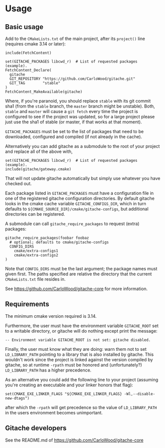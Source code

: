 # Usage

## Basic usage

Add to the `CMakeLists.txt` of the main project, after its `project()` line (requires cmake 3.14 or later):

    include(FetchContent)  
    
    set(GITACHE_PACKAGES libcwd_r)  # List of requested packages (example).
    FetchContent_Declare(  
      gitache  
      GIT_REPOSITORY "https://github.com/CarloWood/gitache.git"  
      GIT_TAG        "stable"  
    )
    FetchContent_MakeAvailable(gitache)  

Where, if you're paranoid, you should replace `stable` with its
git commit sha1 (from the `stable` branch, the `master` branch might
be unstable). Both, `stable` and `master` will cause a `git fetch`
every time the project is configured to see if the project was updated,
so for a large project please just use the sha1 of stable (or master,
if that works at that moment).

`GITACHE_PACKAGES` must be set to the list of packages that need
to be downloaded, configured and compiled (if not already in the cache).

Alternatively you can add gitache as a submodule to the root
of your project and replace all of the above with,

    set(GITACHE_PACKAGES libcwd_r)  # List of requested packages (example).
    include(gitache/gateway.cmake)

That will not update gitache automatically but simply use
whatever you have checked out.

Each package listed in `GITACHE_PACKAGES` must have a configuration
file in one of the registered gitache configuration directories.  By
default gitache looks in the cmake cache variable `GITACHE_CONFIGS_DIR`,
which in turn defaults to `${CMAKE_SOURCE_DIR}/cmake/gitache-configs`,
but additional directories can be registered.

A submodule can call `gitache_require_packages` to request (extra)
packages:

```
gitache_require_packages(foobar foobaz
  # optional; defaults to cmake/gitache-configs
  CONFIG_DIRS
    cmake/extra-configs1
    cmake/extra-configs2
)
```

Note that `CONFIG_DIRS` must be the last argument; the package names must
given first. The paths specified are relative the directory that the
current `CMakeLists.txt` file resides in.

See https://github.com/CarloWood/gitache-core for more information.

## Requirements

The minimum cmake version required is 3.14.

Furthermore, the user must have the environment variable
`GITACHE_ROOT` set to a writable directory, or gitache will do
nothing except print the message:

    -- Environment variable GITACHE_ROOT is not set: gitache disabled.   

Finally, the user must know what they are doing: warn them not
to set `LD_LIBRARY_PATH` pointing to a library that is also installed
by gitache. This wouldn't work since the project is linked against
the version compiled by gitache, so at runtime `-rpath` must be honored
and (unfortunately?) `LD_LIBRARY_PATH` has a higher precedence.

As an alternative you could add the following line to your project
(assuming you're creating an executable and your linker honors that flag):

    set(CMAKE_EXE_LINKER_FLAGS "${CMAKE_EXE_LINKER_FLAGS} -Wl,--disable-new-dtags")

after which the `-rpath` will get precedence so the value of `LD_LIBRARY_PATH`
in the users environment becomes unimportant.

## Gitache developers

See the README.md of https://github.com/CarloWood/gitache-core
